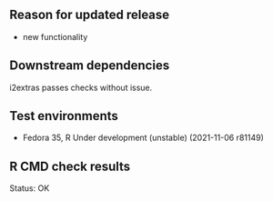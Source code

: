 ## Reason for updated release
*  new functionality

## Downstream dependencies
i2extras passes checks without issue.

## Test environments
* Fedora 35, R Under development (unstable) (2021-11-06 r81149)

## R CMD check results
Status: OK


